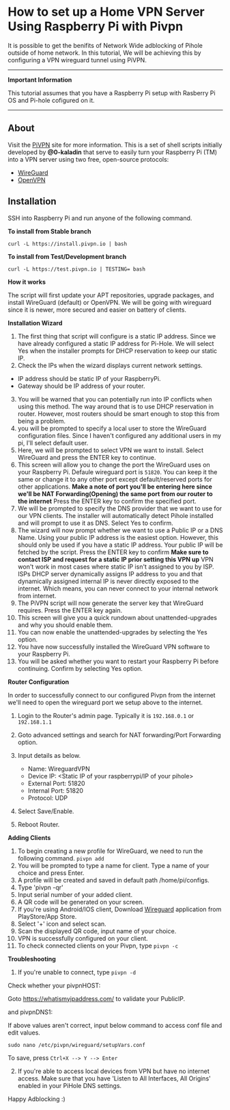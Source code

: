 # How to set up a Home VPN Server Using Raspberry Pi with Pivpn

It is possible to get the benifits of Network Wide adblocking of Pihole outside of home network. In this tutorial, We will be achieving this by configuring a VPN wireguard tunnel using PiVPN.

***
**Important Information**

This tutorial assumes that you have a Raspberry Pi setup with Rasberry Pi OS and Pi-hole cofigured on it.
***

About
-----

Visit the [PiVPN](https://pivpn.io) site for more information.
This is a set of shell scripts initially developed by **@0-kaladin** that serve to easily turn your Raspberry Pi (TM) into a VPN server using two free, open-source protocols:
  * [WireGuard](https://www.wireguard.com/)
  * [OpenVPN](https://openvpn.net)

**Installation**
-----------------

SSH into Raspberry Pi and run anyone of the following command.

**To install from Stable branch**
```Shell
curl -L https://install.pivpn.io | bash
```

**To install from Test/Development branch**

```shell
curl -L https://test.pivpn.io | TESTING= bash
```

**How it works**

The script will first update your APT repositories, upgrade packages, and install WireGuard (default) or OpenVPN. We will be going with wireguard since it is newer, more secured and easier on battery of clients.

**Installation Wizard**

1. The first thing that script will configure is a static IP address. Since we have already configured a static IP address for Pi-Hole. We will select Yes when the installer prompts for DHCP reservation to keep our static IP.
2. Check the IPs when the wizard displays current network settings.
  - IP address should be static IP of your RaspberryPi.
  - Gateway should be IP address of your router.
3. You will be warned that you can potentially run into IP conflicts when using this method. The way around that is to use DHCP reservation in router. However, most routers should be smart enough to stop this from being a problem.
4. you will be prompted to specify a local user to store the WireGuard configuration files. Since I haven't configured any additional users in my pi, I'll select default user.
5. Here, we will be prompted to select VPN we want to install. Select WireGuard and press the ENTER key to continue.
6. This screen will allow you to change the port the WireGuard uses on your Raspberry Pi. Defaule wireguard port is `51820`. You can keep it the same or change it to any other port except default/reserved ports for other applications. 
**Make a note of port you'll be entering here since we'll be NAT Forwarding(Opening) the same port from our router to the internet**
Press the ENTER key to confirm the specified port.
7. We will be prompted to specify the DNS provider that we want to use for our VPN clients. The installer will automatically detect Pihole installed and will prompt to use it as DNS. Select Yes to confirm.
8. The wizard will now prompt whether we want to use a Public IP or a DNS Name. Using your public IP address is the easiest option. However, this should only be used if you have a static IP address. Your public IP will be fetched by the script. Press the ENTER key to confirm
**Make sure to contact ISP and request for a static IP prior setting this VPN up**
VPN won't work in most cases where static IP isn't assigned to you by ISP. ISPs DHCP server dynamically assigns IP address to you and that dynamically assigned internal IP is never directly exposed to the internet. Which means, you can never connect to your internal network from internet.
9. The PiVPN script will now generate the server key that WireGuard requires.
Press the ENTER key again.
10. This screen will give you a quick rundown about unattended-upgrades and why you should enable them.
11. You can now enable the unattended-upgrades by selecting the Yes option.
12. You have now successfully installed the WireGuard VPN software to your Raspberry Pi.
13. You will be asked whether you want to restart your Raspberry Pi before continuing.
Confirm by selecting Yes option.

**Router Configuration**

In order to successfully connect to our configured Pivpn from the internet we'll need to open the wireguard port we setup above to the internet.

1. Login to the Router's admin page. Typically it is 
`192.168.0.1` or `192.168.1.1`

2. Goto advanced settings and search for NAT forwarding/Port Forwarding option.
3. Input details as below.
   - Name: WireguardVPN
   - Device IP: <Static IP of your raspberrypi/IP of your pihole>
   - External Port: 51820
   - Internal Port: 51820
   - Protocol: UDP
4. Select Save/Enable.
5. Reboot Router.

**Adding Clients**
1.  To begin creating a new profile for WireGuard, we need to run the following command.
`pivpn add`
2. You will be prompted to type a name for client. Type a name of your choice and press Enter.
3. A profile will be created and saved in default path /home/pi/configs.
4. Type 'pivpn -qr'
5. Input serial number of your added client.
6. A QR code will be generated on your screen.
7. If you're using Android/IOS client, Download [Wireguard](https://www.wireguard.com/install/) application from PlayStore/App Store.
8. Select '+' icon and select scan.
9. Scan the displayed QR code, input name of your choice.
10. VPN is successfully configured on your client.
11. To check connected clients on your Pivpn, type `pivpn -c`

**Troubleshooting**

1. If you're unable to connect, type `pivpn -d`

 Check whether your pivpnHOST: <Your public IP>
 
 Goto https://whatismyipaddress.com/ to validate your PublicIP.

 and pivpnDNS1: <IP address of your Pihole>

 If above values aren't correct, input below command to access conf file and edit values.
 
 `sudo nano /etc/pivpn/wireguard/setupVars.conf`

 To save, press `Ctrl+X --> Y --> Enter`
 
2. If you're able to access local devices from VPN but have no internet access. Make sure that you have 'Listen to All Interfaces, All Origins' enabled in your PiHole DNS settings.

 Happy Adblocking :)
